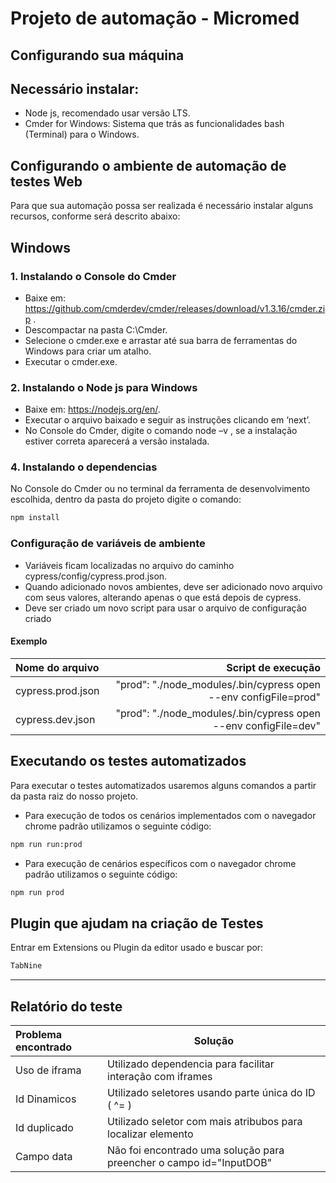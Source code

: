 <h1>Projeto de automação - Micromed</h1>

 Configurando sua máquina
-------------------------
 Necessário instalar:
-----------------------

*	Node js, recomendado usar versão LTS.
*	Cmder for Windows: Sistema que trás as funcionalidades bash (Terminal) para o Windows.


Configurando o ambiente de automação de testes Web
------------------------------------------------------------

Para que sua automação possa ser realizada é necessário instalar alguns recursos, conforme será descrito abaixo:

Windows
--------

<h3>1. Instalando o Console do Cmder</h3>

*	Baixe em: <https://github.com/cmderdev/cmder/releases/download/v1.3.16/cmder.zip> .
*	Descompactar na pasta C:\Cmder.
*	Selecione o cmder.exe e arrastar até sua barra de ferramentas do Windows para criar um atalho.
*	Executar o cmder.exe.

<h3>2. Instalando o Node js para Windows</h3>

*	Baixe em: <https://nodejs.org/en/>.
*	Executar o arquivo baixado e seguir as instruções clicando em ‘next’.
*	No Console do Cmder, digite o comando node –v , se a instalação estiver correta aparecerá a versão instalada.

<h3>4. Instalando o dependencias</h3>

No Console do Cmder ou no terminal da ferramenta de desenvolvimento escolhida, dentro da pasta do projeto digite o comando:
```bash
npm install
```

<h3>Configuração de variáveis de ambiente</h3>

*	Variáveis ficam localizadas no arquivo do caminho cypress/config/cypress.prod.json.
*	Quando adicionado novos ambientes, deve ser adicionado novo arquivo com seus valores, alterando apenas o que está depois de cypress.
*   Deve ser criado um novo script para usar o arquivo de configuração criado


<h4>Exemplo</h4>

| Nome do arquivo   |                                               Script de execução |
|:------------------|-----------------------------------------------------------------:|
| cypress.prod.json | "prod": "./node_modules/.bin/cypress open --env configFile=prod" |
| cypress.dev.json  |  "prod": "./node_modules/.bin/cypress open --env configFile=dev" |


Executando os testes automatizados
-----------------------------------

Para executar o testes automatizados usaremos alguns comandos a partir da pasta raiz do nosso projeto.

*	Para execução de todos os cenários implementados com o navegador chrome padrão utilizamos o seguinte código:
````bash
npm run run:prod
````
*	Para execução de cenários específicos com o navegador chrome padrão utilizamos o seguinte código:
````bash
npm run prod
````



Plugin que ajudam na criação de Testes
-----------------------------------

Entrar em Extensions ou Plugin da editor usado e buscar por:
````bash
TabNine
````

---------
<h2>Relatório do teste</h2>

| Problema encontrado | Solução                                                                         |
|:--------------------|---------------------------------------------------------------------------------|
| Uso de iframa       | Utilizado dependencia para facilitar interação com iframes                      |
| Id Dinamicos        | Utilizado seletores usando parte única do ID ( ^= )                             |
| Id duplicado        | Utilizado seletor com mais atribubos para localizar elemento                    |
| Campo data          | Não foi encontrado uma solução para preencher o campo id="InputDOB"             |


